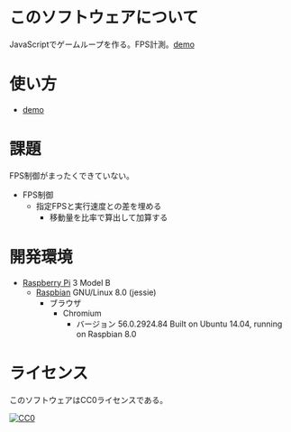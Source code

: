 ﻿# このソフトウェアについて

JavaScriptでゲームループを作る。FPS計測。[demo](https://ytyaru.github.io/JS.GameLoop.20180806072000)

# 使い方

* [demo](https://ytyaru.github.io/JS.GameLoop.20180806072000)

# 課題

FPS制御がまったくできていない。

* FPS制御
    * 指定FPSと実行速度との差を埋める
        * 移動量を比率で算出して加算する

# 開発環境

* [Raspberry Pi](https://ja.wikipedia.org/wiki/Raspberry_Pi) 3 Model B
    * [Raspbian](https://www.raspberrypi.org/downloads/raspbian/) GNU/Linux 8.0 (jessie)
        * ブラウザ
            * Chromium
                * バージョン 56.0.2924.84 Built on Ubuntu 14.04, running on Raspbian 8.0

# ライセンス

このソフトウェアはCC0ライセンスである。

[![CC0](http://i.creativecommons.org/p/zero/1.0/88x31.png "CC0")](http://creativecommons.org/publicdomain/zero/1.0/deed.ja)

